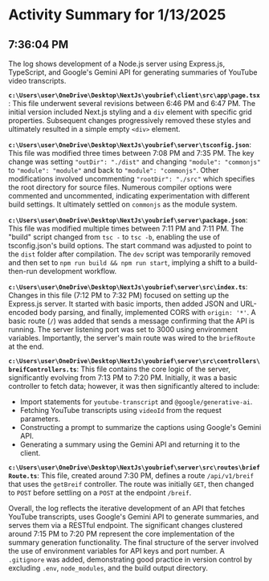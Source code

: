 # Activity Summary for 1/13/2025

## 7:36:04 PM
The log shows development of a Node.js server using Express.js, TypeScript, and Google's Gemini API for generating summaries of YouTube video transcripts.

**`c:\Users\user\OneDrive\Desktop\NextJs\youbrief\client\src\app\page.tsx`**: This file underwent several revisions between 6:46 PM and 6:47 PM.  The initial version included Next.js styling and a `div` element with specific grid properties.  Subsequent changes progressively removed these styles and ultimately resulted in a simple empty `<div>` element.


**`c:\Users\user\OneDrive\Desktop\NextJs\youbrief\server\tsconfig.json`**:  This file was modified three times between 7:08 PM and 7:35 PM. The key change was setting `"outDir": "./dist"` and changing `"module": "commonjs"` to `"module": "module"` and back to  `"module": "commonjs"`.  Other modifications involved uncommenting `"rootDir": "./src"` which specifies the root directory for source files.  Numerous compiler options were commented and uncommented, indicating experimentation with different build settings.  It ultimately settled on `commonjs` as the module system.

**`c:\Users\user\OneDrive\Desktop\NextJs\youbrief\server\package.json`**: This file was modified multiple times between 7:11 PM and 7:11 PM.  The "build" script changed from `tsc -` to `tsc -b`, enabling the use of tsconfig.json's build options. The start command was adjusted to point to the `dist` folder after compilation. The `dev` script was temporarily removed and then set to `npm run build && npm run start`, implying a shift to a build-then-run development workflow.

**`c:\Users\user\OneDrive\Desktop\NextJs\youbrief\server\src\index.ts`**:  Changes in this file (7:12 PM to 7:32 PM) focused on setting up the Express.js server. It started with basic imports, then added JSON and URL-encoded body parsing, and finally, implemented CORS with `origin: '*'`.  A basic route (`/`) was added that sends a message confirming that the API is running.  The server listening port was set to 3000 using environment variables. Importantly, the server's main route was wired to the `briefRoute` at the end.


**`c:\Users\user\OneDrive\Desktop\NextJs\youbrief\server\src\controllers\breifControllers.ts`**: This file contains the core logic of the server, significantly evolving from 7:13 PM to 7:20 PM. Initially, it was a basic controller to fetch data; however,  it was then significantly altered to include:
*   Import statements for `youtube-transcript` and `@google/generative-ai`.
*   Fetching YouTube transcripts using `videoId` from the request parameters.
*   Constructing a prompt to summarize the captions using Google's Gemini API.
*   Generating a summary using the Gemini API and returning it to the client.


**`c:\Users\user\OneDrive\Desktop\NextJs\youbrief\server\src\routes\briefRoute.ts`**:  This file, created around 7:30 PM, defines a route `/api/v1/breif` that uses the `getBreif` controller.  The route was initially `GET`, then changed to `POST` before settling on a `POST` at the endpoint `/breif`.


Overall, the log reflects the iterative development of an API that fetches YouTube transcripts, uses Google's Gemini API to generate summaries, and serves them via a RESTful endpoint. The significant changes clustered around 7:15 PM to 7:20 PM represent the core implementation of the summary generation functionality. The final structure of the server involved the use of environment variables for API keys and port number.  A `.gitignore` was added, demonstrating good practice in version control by excluding `.env`, `node_modules`, and the build output directory.
